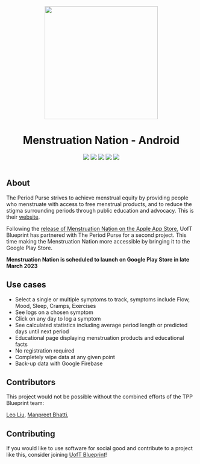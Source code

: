 <div align="center">
  <img src="https://user-images.githubusercontent.com/75044178/221384329-57ae1471-d0bc-4e89-91ef-cfc98395ebf6.png" width="300" height="300">
  <h1>Menstruation Nation - Android </h1>
  <img src="https://badgen.net/badge/Kotlin/1.6.10/green?icon=github"/>
  <img src="https://badgen.net/github/checks/uoftblueprint/the-period-purse-2023/develop"/>
  <img src="https://badgen.net/github/issues/uoftblueprint/the-period-purse-2023"/>
  <img src="https://badgen.net/github/merged-prs/uoftblueprint/the-period-purse-2023"/>
  <img src="https://badgen.net/github/last-commit/uoftblueprint/the-period-purse-2023/develop"/>
  <br></br>
</div>

## About

The Period Purse strives to achieve menstrual equity by providing people who menstruate with access to free menstrual products, and to reduce the stigma surrounding periods through public education and advocacy. This is their [website](https://www.theperiodpurse.com/).

Following the [release of Menstruation Nation on the Apple App Store](https://apps.apple.com/app/id1621201647), UofT Blueprint has partnered with The Period Purse for a second project. This time making the Menstruation Nation more accessible by bringing it to the Google Play Store.

**Menstruation Nation is scheduled to launch on Google Play Store in late March 2023**

## Use cases

* Select a single or multiple symptoms to track, symptoms include Flow, Mood, Sleep, Cramps, Exercises
* See logs on a chosen symptom 
* Click on any day to log a symptom
* See calculated statistics including average period length or predicted days until next period
* Educational page displaying menstruation products and educational facts
* No registration required
* Completely wipe data at any given point
* Back-up data with Google Firebase

## Contributors

This project would not be possible without the combined efforts of the TPP Blueprint team:

[Leo Liu](https://github.com/leowrites), [Manpreet Bhatti](https://github.com/Manpreet-Bhatti),

## Contributing

If you would like to use software for social good and contribute to a project like this, consider joining [UofT Blueprint](https://uoftblueprint.org/#/)!

